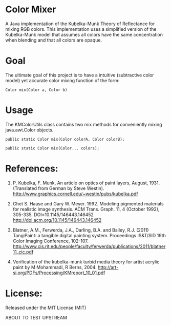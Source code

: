 Color Mixer
==========

A Java implementation of the Kubelka-Munk Theory of Reflectance for mixing RGB colors.  This implementation uses a simplified version of the Kubelka-Munk model that assumes all colors have the same concentration when blending and that all colors are opaque.

Goal
==========
The ultimate goal of this project is to have a intuitive (subtractive color model) yet accurate color mixing function of the form:

`Color mix(Color a, Color b)`

Usage
==========
The KMColorUtils class contains two mix methods for conveniently mixing java.awt.Color objects.

`public static Color mix(Color colorA, Color colorB);`

`public static Color mix(Color... colors);`

References:
==========
1) P. Kubelka, F. Munk, An article on optics of paint layers, August, 1931. (Translated from German by Steve Westin). http://www.graphics.cornell.edu/~westin/pubs/kubelka.pdf

2) Chet S. Haase and Gary W. Meyer. 1992. Modeling pigmented materials for realistic image synthesis.  ACM Trans. Graph. 11, 4 (October 1992), 305-335. DOI=10.1145/146443.146452 http://doi.acm.org/10.1145/146443.146452

3) Blatner, A.M., Ferwerda, J.A., Darling, B.A. and Bailey, R.J. (2011) TangiPaint: a tangible digital painting system. Proceedings IS&T/SID 19th Color Imaging Conference, 102-107. http://www.cis.rit.edu/people/faculty/ferwerda/publications/2011/blatner11_cic.pdf

4) Verification of the kubelka-munk turbid media theory for artist acrylic paint by M Mohammadi, R Berns, 2004. http://art-si.org/PDFs/Processing/KMreport_10_01.pdf

License:
==========
Released under the MIT License (MIT)

ABOUT TO TEST UPSTREAM